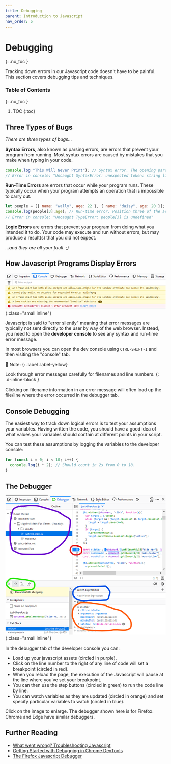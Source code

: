 ```yaml
---
title: Debugging
parent: Introduction to Javascript
nav_order: 5
---
```


<!--prettier-ignore-start-->
# Debugging 
{: .no_toc }

Tracking down errors in our Javascript code doesn't have to be painful. This section covers debugging tips and techniques.

### Table of Contents
{: .no_toc }

1. TOC
{:toc}

<!--prettier-ignore-end-->

## Three Types of Bugs

_There are three types of bugs..._

**Syntax Errors**, also known as parsing errors, are errors that prevent your program from running. Most syntax errors are caused by mistakes that you make when typing in your code.

```javascript
console.log "This Will Never Print"); // Syntax error. The opening parenthesis is missing.
// Error in console: "Uncaught SyntaxError: unexpected token: string literal"
```

**Run-Time Errors** are errors that occur while your program runs. These typically occur when your program attempts an operation that is impossible to carry out.

<!--prettier-ignore-start-->
```javascript
let people = [{ name: "wally", age: 22 }, { name: "daisy", age: 20 }];
console.log(people[3].age); // Run-time error. Position three of the array is undefined.
// Error in console: "Uncaught TypeError: people[3] is undefined"
```
<!--prettier-ignore-end-->

**Logic Errors** are errors that prevent your program from doing what you intended it to do. Your code may execute and run without errors, but may produce a result(s) that you did not expect.

_...and they are all your fault. ;)_

## How Javascript Programs Display Errors

![Developer Console Showing Warnings and a Syntax Error](developer-console.png){:class="small inline"}

Javascript is said to "error silently" meaning that error messages are typically not sent directly to the user by way of the web browser. Instead, you need to open the **developer console** to see any syntax and run-time error message.

In most browsers you can open the dev console using `CTRL-SHIFT-I` and then visiting the "console" tab.

🎵 Note:
{: .label .label-yellow}

Look through error messages carefully for filenames and line numbers.
{: .d-inline-block }

Clicking on filename information in an error message will often load up the file/line where the error occurred in the debugger tab.

## Console Debugging

The easiest way to track down logical errors is to test your assumptions your variables. Having written the code, you should have a good idea of what values your variables should contain at different points in your script.

You can test these assumptions by logging the variables to the developer console:

```javascript
for (const i = 0; i < 10; i++) {
  console.log(i * 2); // Should count in 2s from 0 to 18.
}
```

## The Debugger

![The Javascript Debugger](debugger.png){:class="small inline"}

In the debugger tab of the developer console you can:

- Load up your javascript assets (circled in purple).
- Click on the line number to the right of any line of code will set a breakpoint (circled in red).
- When you reload the page, the execution of the Javascript will pause at the line where you've set your breakpoint.
- You can then use the step buttons (circled in green) to run the code line by line.
- You can watch variables as they are updated (circled in orange) and set specify particular variables to watch (circled in blue).

Click on the image to enlarge. The debugger shown here is for Firefox. Chrome and Edge have similar debuggers.

## Further Reading

- [What went wrong? Troubleshooting Javascript](https://developer.mozilla.org/en-US/docs/Learn/JavaScript/First_steps/What_went_wrong)
- [Getting Started with Debugging in Chrome DevTools](https://developers.google.com/web/tools/chrome-devtools/javascript)
- [The Firefox Javascript Debugger](https://developer.mozilla.org/en-US/docs/Learn/Common_questions/What_are_browser_developer_tools#the_javascript_debugger)
